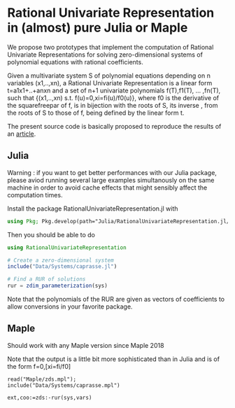 # Rational Univariate Representation in (almost) pure Julia or Maple

We propose two prototypes that implement the computation of Rational Univariate Representations for solving zero-dimensional systems of polynomial equations with rational coefficients.

Given a multivariate system S of polynomial equations depending on n variables (x1,..,xn), a Rational Univariate Representation is a linear form t=a1x1+..+anxn and a set of n+1 univariate polynomials f(T),f1(T), ... ,fn(T), such that {(x1,..,xn) s.t. f(u)=0,xi=fi(u)/f0(u)}, where f0 is the derivative of the squarefreepar of f, is in bijection with the roots of S, its inverse , from the roots of S to those of f, being defined by the linear form t.

The present source code is basically proposed to reproduce the results of an [article](Article/RUR.pdf).

## Julia 

Warning : if you want to get better performances with our Julia package, please aviod running several large examples simultanously on the same machine in order to avoid cache effects that might sensibly affect the computation times.

Install the package RationalUnivariateRepresentation.jl with

```julia
using Pkg; Pkg.develop(path="Julia/RationalUnivariateRepresentation.jl/")
```

<!-- Please first get a fresh version of the [development version of Groebner.jl package](https://github.com/sumiya11/Groebner.jl) -->

<!-- **Warning : the package does not pre-compile anything so that the first run might be slow.** -->

Then you should be able to do

```julia
using RationalUnivariateRepresentation

# Create a zero-dimensional system
include("Data/Systems/caprasse.jl")

# Find a RUR of solutions
rur = zdim_parameterization(sys)
```
Note that the polynomials of the RUR are given as vectors of coefficients to allow conversions in your favorite package.

## Maple
Should work with any Maple version since Maple 2018

Note that the output is a little bit more sophisticated than in Julia and is of the form f=0,[xi=fi/f0]

```
read("Maple/zds.mpl");
include("Data/Systems/caprasse.mpl")

ext,coo:=zds:-rur(sys,vars)
```
